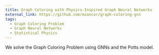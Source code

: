 ```yaml
---
title: Graph Coloring with Physics-Inspired Graph Neural Networks
external_link: https://github.com/msancor/graph-coloring-gnn
tags:
  - Graph Coloring Problem
  - Graph Neural Networks
  - Statistical Physics
---
```


We solve the Graph Coloring Problem using GNNs and the Potts model.

<!--more-->

